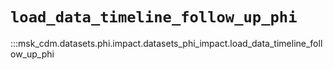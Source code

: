 # `load_data_timeline_follow_up_phi`

:::msk_cdm.datasets.phi.impact.datasets_phi_impact.load_data_timeline_follow_up_phi
